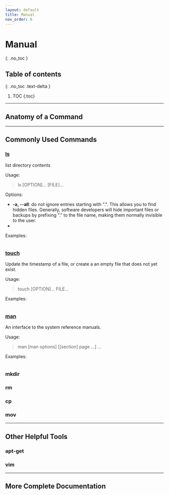 ```yaml
---
layout: default
title: Manual
nav_order: 6
---
```


# Manual
{: .no_toc }

## Table of contents
{: .no_toc .text-delta }

1. TOC
{:toc}

---

## Anatomy of a Command

---

## Commonly Used Commands

### [ls]

list directory contents

Usage:

> ls [OPTION]... [FILE]...

Options:
* **-a, --all**: do not ignore entries starting with ".". This allows you to find hidden files. Generally, software developers will hide important files or backups by prefixing "." to the file name, making them normally invisible to the user.
*

Examples:

```

```

### [touch]

Update the timestamp of a file, or create a an empty file that does not yet exist.

Usage:

> touch [OPTION]... FILE...


Examples:

```

```


### [man]

An interface to the system reference manuals.

Usage:

> man [man options] [[section] page ...] ...

Examples:

```

```

### mkdir

### rm

### cp

### mov

---

## Other Helpful Tools

### apt-get

### vim


---

## More Complete Documentation


[ls]: https://man7.org/linux/man-pages/man1/ls.1.html
[touch]: https://man7.org/linux/man-pages/man1/touch.1.html
[man]: https://man7.org/linux/man-pages/man1/man.1.html